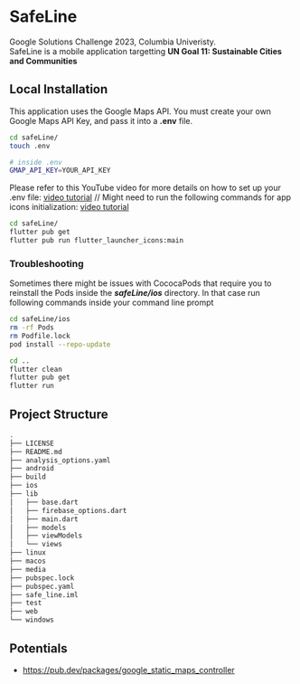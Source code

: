 # SafeLine
Google Solutions Challenge 2023, Columbia Univeristy. <br>
SafeLine is a mobile application targetting <strong>UN Goal 11: Sustainable Cities and Communities</strong>

## Local Installation
This application uses the Google Maps API. You must create your own Google Maps API Key, and pass it into a **.env** file.
```bash
cd safeLine/
touch .env

# inside .env
GMAP_API_KEY=YOUR_API_KEY
```
Please refer to this YouTube video for more details on how to set up your .env file: [video tutorial](https://www.youtube.com/watch?v=LnZyorDeLmQ) //
Might need to run the following commands for app icons initialization: [video tutorial](https://www.youtube.com/watch?v=eMHbgIgJyUQ)
```bash
cd safeLine/
flutter pub get
flutter pub run flutter_launcher_icons:main
```

### Troubleshooting
Sometimes there might be issues with CococaPods that require you to reinstall the Pods inside the ***safeLine/ios*** directory.
In that case run following commands inside your command line prompt
```bash
cd safeLine/ios
rm -rf Pods
rm Podfile.lock
pod install --repo-update

cd ..
flutter clean
flutter pub get
flutter run
```

## Project Structure
```bash
.
├── LICENSE
├── README.md
├── analysis_options.yaml
├── android
├── build
├── ios
├── lib
│   ├── base.dart
│   ├── firebase_options.dart
│   ├── main.dart
│   ├── models
│   ├── viewModels
│   └── views
├── linux
├── macos
├── media
├── pubspec.lock
├── pubspec.yaml
├── safe_line.iml
├── test
├── web
└── windows
```

## Potentials
* https://pub.dev/packages/google_static_maps_controller

